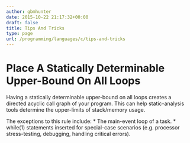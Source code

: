 ```yaml
---
author: gbmhunter
date: 2015-10-22 21:17:32+00:00
draft: false
title: Tips And Tricks
type: page
url: /programming/languages/c/tips-and-tricks
---
```


# Place A Statically Determinable Upper-Bound On All Loops

Having a statically determinable upper-bound on all loops creates a directed acyclic call graph of your program. This can help static-analysis tools determine the upper-limits of stack/memory usage.

The exceptions to this rule include:  * The main-event loop of a task.  * while(1) statements inserted for special-case scenarios (e.g. processor stress-testing, debugging, handling critical errors).
